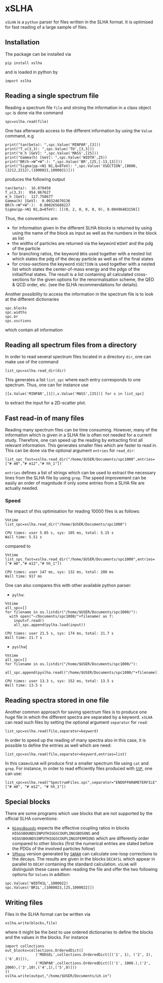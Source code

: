 # xSLHA
``xSLHA`` is a ``python`` parser for files written in the SLHA format. It is optimised for fast reading of a large sample of files.

## Installation
The package can be installed via
```
pip install xslha
```
and is loaded in python by 
```
import xslha
```

## Reading a single spectrum file
Reading a spectrum file ``file`` and stroing the information in a class object ``spc`` is done via the command
```
spc=xslha.read(file)
```
One has afterwards access to the different information by using the ``Value`` command, e.g
```
print("tan(beta): ",spc.Value('MINPAR',[3]))
print("T_u(3,3): ",spc.Value('TU',[3,3]))
print("m_h [GeV]: ",spc.Value('MASS',[25]))
print("Gamma(h) [GeV]: ",spc.Value('WIDTH',25))
print("BR(h->W^+W^-): ",spc.Value('BR',[25,[-13,13]]))
print("Sigma(pp->N1 N1,Q=8TeV): ",spc.Value('XSECTION',[8000,(2212,2212),(1000021,1000021)]))
```
produces the following output
```
tan(beta):  16.870458
T_u(3,3):  954.867627
m_h [GeV]:  117.758677
Gamma(h) [GeV]:  0.00324670136
BR(h->W^+W^-):  0.000265688227
Sigma(pp->N1 N1,Q=8TeV): [[(0, 2, 0, 0, 0, 0), 0.00496483158]]
```
Thus, the conventions are:
* for information given in the different SLHA blocks is returned by using using the name of the block as input as well as the numbers in the block as list
* the widths of particles are returned via the keyword ``WIDHT`` and the pdg of the particle
* for branching ratios, the keyword ``BR``is used together with a nested list which states the pdg of the decay particle as well as of the final states
* for cross-sections the keyword ``XSECTION`` is used together with a nested list which states the center-of-mass energy and the pdgs of the initial/final states. The result is a list containing all calculated cross-sections for the given options for the renormalisation scheme, the QED & QCD order, etc. (see the SLHA recommendations for details). 

Another possibility to access the information in the spectrum file is to look at the different dictionaries
```
spc.blocks
spc.widths
spc.br
spc.xsctions
```
which contain all information

## Reading all spectrum files from a directory
In order to read several spectrum files located in a directory ``dir``, one can make use of the command
```
list_spc=xslha.read_dir(dir)
```
This generates a list ``list_spc`` where each entry corresponds to one spectrum. Thus, one can for instance use 
```
[[x.Value('MINPAR',[1]),x.Value('MASS',[25])] for x in list_spc]
```
to extract the input for a 2D-scatter plot. 

## Fast read-in of many files
Reading many spectrum files can be time consuming. However, many of the information which is given in a SLHA file is often not needed for a current study. Therefore, one can speed up the reading by extracting first all relevant information. This generates smaller files which are faster to read in. This can be done via the optional argument ``entries`` for ``read_dir``:
```
list_spc_fast=xslha.read_dir("/home/$USER/Documents/spc1000",entries=["# m0","# m12","# hh_1"])`
```
``entries`` defines a list of strings which can be used to extract the necessary lines from the SLHA file by using ``grep``. The speed improvement can be easily an order of magnitude if only some entries from a SLHA file are actually needed.

### Speed
The impact of this optimisation for reading 10000 files is as follows:
```
%%time
list_spc=xslha.read_dir("/home/$USER/Documents/spc1000")

CPU times: user 5.05 s, sys: 105 ms, total: 5.15 s
Wall time: 5.51 s
```
compared to 
```
%%time
list_spc_fast=xslha.read_dir("/home/$USER/Documents/spc1000",entries=["# m0","# m12","# hh_1"])

CPU times: user 147 ms, sys: 132 ms, total: 280 ms
Wall time: 917 ms
```
One can also compares this with other available python parser:
* ``pylha``:
```
%%time
all_spc=[]
for filename in os.listdir("/home/$USER/Documents/spc1000/"): 
  with open("~/Documents/spc1000/"+filename) as f:
    input=f.read()
    all_spc.append(pylha.load(input))
    
CPU times: user 21.5 s, sys: 174 ms, total: 21.7 s
Wall time: 21.7 s    
```
* ``pyslha``{
```
%%time
all_spc=[]
for filename in os.listdir("/home/$USER/Documents/spc1000/"): 
    all_spc.append(pyslha.read(("/home/$USER/Documents/spc1000/"+filename)))

CPU times: user 13.3 s, sys: 152 ms, total: 13.5 s
Wall time: 13.5 s
 ```

## Reading spectra stored in one file
Another common approach for saving spectrum files is to produce one huge file in which the different spectra are separated by a keyword. ``xSLHA`` can read such files by setting the optional argument ``separator`` for ``read``:
```
list_spc=xslha.read(file,separator=keyword)
```
In order to speed up the reading of many spectra also in this case, it is possible to define the entries as well which are need:
```
list_spc=xslha.read(file,separator=keyword,entries=list)
```
In this case``xSLHA`` will produce first a smaller spectrum file using ``cat`` and ``grep``. For instance, in order to read efficiently files produced with [``SSP``](https://sarah.hepforge.org/SSP), one can use:
```
list_spc=xslha.read("SpectrumFiles.spc",separator="ENDOFPARAMETERFILE",entries=["# m0", "# m12", "# hh_1"])
```

## Special blocks
There are some programs which use blocks that are not supported by the official SLHA conventions:
* [``HiggsBounds``](https://higgsbounds.hepforge.org/) expects the effective coupling ratios in blocks ``HIGGSBOUNDSINPUTHIGGSCOUPLINGSBOSONS`` and ``HIGGSBOUNDSINPUTHIGGSCOUPLINGSFERMIONS`` which are differently order compared to other blocks (first the numerical entries are stated before the PDGs of the involved particles follow)
* [``SPheno``](spheno.hepforge.org) version generated by [``SARAH``](sarah.hepforge.org) can calculate one-loop corrections to the decays. The results are given in the blocks ``DECAY1L`` which appear in parallel to ``DECAY`` containing the standard calculation. ``xSLHA`` will distinguish these cases when reading the file and offer the two following options for ``Values`` in addtion:
```
spc.Values('WIDTH1L',1000022)
spc.Values('BR1L',[1000023,[25,1000022]])
```

## Writing files
Files in the SLHA format can be written via
```
xslha.write(blocks,file)
```
where it might be the best to use ordered dictionaries to define the blocks and the values in the blocks. For instance 
```
import collections
out_blocks=collections.OrderedDict([
              ('MODSEL',collections.OrderedDict([('1', 1), ('2', 2),('6',0)])),
              ('MINPAR',collections.OrderedDict([('1', 1000.),('2', 2000),('3',10),('4',1),('5',0)]))
])
xslha.write(output,"/home/$USER/Documents/LH.in")
```

